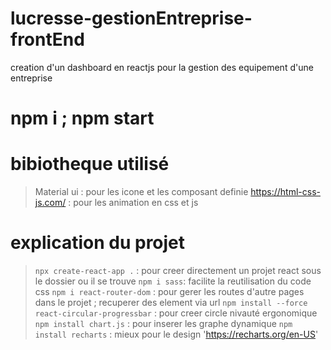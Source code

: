 # lucresse-gestionEntreprise-frontEnd
creation d'un dashboard en reactjs pour la gestion des equipement d'une entreprise

# npm i ; npm start

# bibiotheque utilisé
  > Material ui : pour les icone et les composant definie
  > https://html-css-js.com/ : pour les animation en css et js


# explication du projet
  > `npx create-react-app .` : pour creer directement un projet react sous le dossier ou il se trouve
  >`npm i sass`: facilite la reutilisation du code css
  > `npm i react-router-dom` : pour gerer les routes d'autre pages dans le projet ; recuperer des element via url
  >`npm install --force react-circular-progressbar` : pour creer circle nivauté ergonomique
  >`npm install chart.js` : pour inserer les graphe dynamique
  >`npm install recharts` : mieux pour le design 'https://recharts.org/en-US'
  >``
  >``